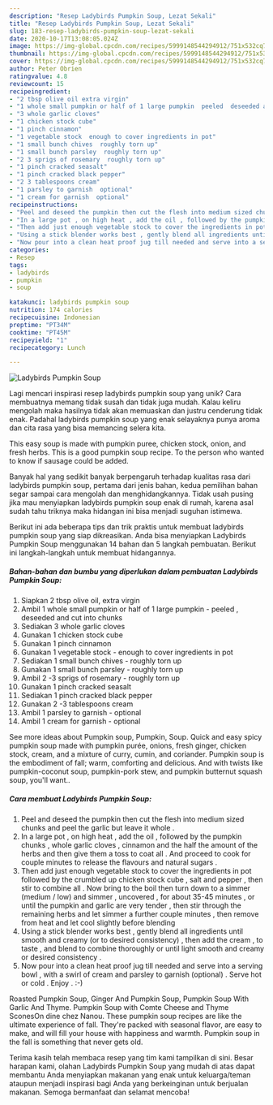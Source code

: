 ```yaml
---
description: "Resep Ladybirds Pumpkin Soup, Lezat Sekali"
title: "Resep Ladybirds Pumpkin Soup, Lezat Sekali"
slug: 183-resep-ladybirds-pumpkin-soup-lezat-sekali
date: 2020-10-17T13:08:05.024Z
image: https://img-global.cpcdn.com/recipes/5999148544294912/751x532cq70/ladybirds-pumpkin-soup-recipe-main-photo.jpg
thumbnail: https://img-global.cpcdn.com/recipes/5999148544294912/751x532cq70/ladybirds-pumpkin-soup-recipe-main-photo.jpg
cover: https://img-global.cpcdn.com/recipes/5999148544294912/751x532cq70/ladybirds-pumpkin-soup-recipe-main-photo.jpg
author: Peter Obrien
ratingvalue: 4.8
reviewcount: 15
recipeingredient:
- "2 tbsp olive oil extra virgin"
- "1 whole small pumpkin or half of 1 large pumpkin  peeled  deseeded and cut into chunks"
- "3 whole garlic cloves"
- "1 chicken stock cube"
- "1 pinch cinnamon"
- "1 vegetable stock  enough to cover ingredients in pot"
- "1 small bunch chives  roughly torn up"
- "1 small bunch parsley  roughly torn up"
- "2 3 sprigs of rosemary  roughly torn up"
- "1 pinch cracked seasalt"
- "1 pinch cracked black pepper"
- "2 3 tablespoons cream"
- "1 parsley to garnish  optional"
- "1 cream for garnish  optional"
recipeinstructions:
- "Peel and deseed the pumpkin then cut the flesh into medium sized chunks and peel the garlic but leave it whole ."
- "In a large pot , on high heat , add the oil , followed by the pumpkin chunks , whole garlic cloves , cinnamon and the half the amount of the herbs and then give them a toss to coat all . And proceed to cook for couple minutes to release the flavours and natural sugars ."
- "Then add just enough vegetable stock to cover the ingredients in pot followed by the crumbled up chicken stock cube , salt and pepper , then stir to combine all . Now bring to the boil then turn down to a simmer (medium / low) and simmer , uncovered , for about 35-45 minutes , or until the pumpkin and garlic are very tender , then stir through the remaining herbs and let simmer a further couple minutes , then remove from heat and let cool slightly before blending"
- "Using a stick blender works best , gently blend all ingredients until smooth and creamy (or to desired consistency) , then add the cream , to taste , and blend to combine thoroughly or until light smooth and creamy or desired consistency ."
- "Now pour into a clean heat proof jug till needed and serve into a serving bowl , with a swirl of cream and parsley to garnish (optional) . Serve hot or cold . Enjoy . :-)"
categories:
- Resep
tags:
- ladybirds
- pumpkin
- soup

katakunci: ladybirds pumpkin soup 
nutrition: 174 calories
recipecuisine: Indonesian
preptime: "PT34M"
cooktime: "PT45M"
recipeyield: "1"
recipecategory: Lunch

---
```



![Ladybirds Pumpkin Soup](https://img-global.cpcdn.com/recipes/5999148544294912/751x532cq70/ladybirds-pumpkin-soup-recipe-main-photo.jpg)

Lagi mencari inspirasi resep ladybirds pumpkin soup yang unik? Cara membuatnya memang tidak susah dan tidak juga mudah. Kalau keliru mengolah maka hasilnya tidak akan memuaskan dan justru cenderung tidak enak. Padahal ladybirds pumpkin soup yang enak selayaknya punya aroma dan cita rasa yang bisa memancing selera kita.

This easy soup is made with pumpkin puree, chicken stock, onion, and fresh herbs. This is a good pumpkin soup recipe. To the person who wanted to know if sausage could be added.

Banyak hal yang sedikit banyak berpengaruh terhadap kualitas rasa dari ladybirds pumpkin soup, pertama dari jenis bahan, kedua pemilihan bahan segar sampai cara mengolah dan menghidangkannya. Tidak usah pusing jika mau menyiapkan ladybirds pumpkin soup enak di rumah, karena asal sudah tahu triknya maka hidangan ini bisa menjadi suguhan istimewa.


Berikut ini ada beberapa tips dan trik praktis untuk membuat ladybirds pumpkin soup yang siap dikreasikan. Anda bisa menyiapkan Ladybirds Pumpkin Soup menggunakan 14 bahan dan 5 langkah pembuatan. Berikut ini langkah-langkah untuk membuat hidangannya.

<!--inarticleads1-->

##### Bahan-bahan dan bumbu yang diperlukan dalam pembuatan Ladybirds Pumpkin Soup:

1. Siapkan 2 tbsp olive oil, extra virgin
1. Ambil 1 whole small pumpkin or half of 1 large pumpkin - peeled , deseeded and cut into chunks
1. Sediakan 3 whole garlic cloves
1. Gunakan 1 chicken stock cube
1. Gunakan 1 pinch cinnamon
1. Gunakan 1 vegetable stock - enough to cover ingredients in pot
1. Sediakan 1 small bunch chives - roughly torn up
1. Gunakan 1 small bunch parsley - roughly torn up
1. Ambil 2 -3 sprigs of rosemary - roughly torn up
1. Gunakan 1 pinch cracked seasalt
1. Sediakan 1 pinch cracked black pepper
1. Gunakan 2 -3 tablespoons cream
1. Ambil 1 parsley to garnish - optional
1. Ambil 1 cream for garnish - optional


See more ideas about Pumpkin soup, Pumpkin, Soup. Quick and easy spicy pumpkin soup made with pumpkin purée, onions, fresh ginger, chicken stock, cream, and a mixture of curry, cumin, and coriander. Pumpkin soup is the embodiment of fall; warm, comforting and delicious. And with twists like pumpkin-coconut soup, pumpkin-pork stew, and pumpkin butternut squash soup, you&#39;ll want.. 

<!--inarticleads2-->

##### Cara membuat Ladybirds Pumpkin Soup:

1. Peel and deseed the pumpkin then cut the flesh into medium sized chunks and peel the garlic but leave it whole .
1. In a large pot , on high heat , add the oil , followed by the pumpkin chunks , whole garlic cloves , cinnamon and the half the amount of the herbs and then give them a toss to coat all . And proceed to cook for couple minutes to release the flavours and natural sugars .
1. Then add just enough vegetable stock to cover the ingredients in pot followed by the crumbled up chicken stock cube , salt and pepper , then stir to combine all . Now bring to the boil then turn down to a simmer (medium / low) and simmer , uncovered , for about 35-45 minutes , or until the pumpkin and garlic are very tender , then stir through the remaining herbs and let simmer a further couple minutes , then remove from heat and let cool slightly before blending
1. Using a stick blender works best , gently blend all ingredients until smooth and creamy (or to desired consistency) , then add the cream , to taste , and blend to combine thoroughly or until light smooth and creamy or desired consistency .
1. Now pour into a clean heat proof jug till needed and serve into a serving bowl , with a swirl of cream and parsley to garnish (optional) . Serve hot or cold . Enjoy . :-)


Roasted Pumpkin Soup, Ginger And Pumpkin Soup, Pumpkin Soup With Garlic And Thyme. Pumpkin Soup with Comte Cheese and Thyme SconesOn dine chez Nanou. These pumpkin soup recipes are like the ultimate experience of fall. They&#39;re packed with seasonal flavor, are easy to make, and will fill your house with happiness and warmth. Pumpkin soup in the fall is something that never gets old. 

Terima kasih telah membaca resep yang tim kami tampilkan di sini. Besar harapan kami, olahan Ladybirds Pumpkin Soup yang mudah di atas dapat membantu Anda menyiapkan makanan yang enak untuk keluarga/teman ataupun menjadi inspirasi bagi Anda yang berkeinginan untuk berjualan makanan. Semoga bermanfaat dan selamat mencoba!
